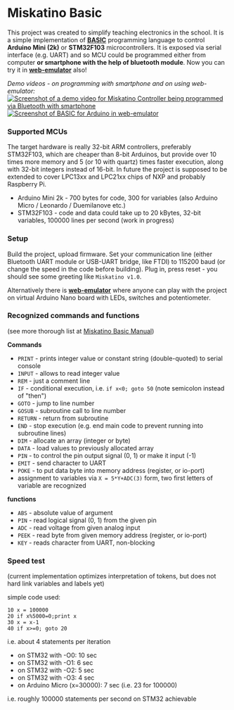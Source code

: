# Miskatino Basic

This project was created to simplify teaching electronics in the school. It is a simple implementation of [**BASIC**](https://en.wikipedia.org/wiki/BASIC) programming language to control **Arduino Mini (2k)** or **STM32F103** microcontrollers. It is exposed via serial interface (e.g. UART) and so MCU could be programmed either from computer **or smartphone with the help of bluetooth module**. Now you can try it in [**web-emulator**](https://miskatino.github.io/miskatino-basic) also!

_Demo videos - on programming with smartphone and on using web-emulator:_  
[![Screenshot of a demo video for Miskatino Controller being programmed via Bluetooth with smartphone](https://i.imgur.com/0Shl33w.png)](https://www.youtube.com/watch?v=q9JcWGs_VaI)
[![Screenshot of BASIC for Arduino in web-emulator](https://i.imgur.com/sMgJ9OB.png)](https://www.youtube.com/watch?v=3CcLqFlPLAU)

### Supported MCUs

The target hardware is really 32-bit ARM controllers, preferably STM32F103, which are cheaper than 8-bit Arduinos, but provide over 10 times more memory and 5 (or 10 with quartz) times faster execution, along with 32-bit integers instead of 16-bit. In future the project is supposed to be extended to cover LPC13xx and LPC21xx chips of NXP and probably Raspberry Pi.

- Arduino Mini 2k - 700 bytes for code, 300 for variables (also Arduino Micro / Leonardo / Duemilanove etc.)
- STM32F103 - code and data could take up to 20 kBytes, 32-bit variables, 100000 lines per second (work in progress)

### Setup

Build the project, upload firmware. Set your communication line (either Bluetooth UART module or USB-UART bridge, like FTDI) to 115200 baud (or change the speed in the code before building). Plug in, press reset - you should see some greeting like `Miskatino v1.0`.

Alternatively there is [**web-emulator**](https://miskatino.github.io/miskatino-basic) where anyone can play with the project on virtual Arduino Nano board with LEDs, switches and potentiometer.

### Recognized commands and functions

(see more thorough list at [Miskatino Basic Manual](https://github.com/Miskatino/miskatino-basic/wiki/Miskatino-Basic-Manual))

**Commands**

- `PRINT` - prints integer value or constant string (double-quoted) to serial console
- `INPUT` - allows to read integer value
- `REM` - just a comment line
- `IF` - conditional execution, i.e. `if x<0; goto 50` (note semicolon instead of "then")
- `GOTO` - jump to line number
- `GOSUB` - subroutine call to line number
- `RETURN` - return from subroutine
- `END` - stop execution (e.g. end main code to prevent running into subroutine lines)
- `DIM` - allocate an array (integer or byte)
- `DATA` - load values to previously allocated array
- `PIN` - to control the pin output signal (0, 1) or make it input (-1)
- `EMIT` - send character to UART
- `POKE` - to put data byte into memory address (register, or io-port)
- assignment to variables via `X = 5*Y+ADC(3)` form, two first letters of variable are recognized

**functions**

- `ABS` - absolute value of argument
- `PIN` - read logical signal (0, 1) from the given pin
- `ADC` - read voltage from given analog input
- `PEEK` - read byte from given memory address (register, or io-port)
- `KEY` - reads character from UART, non-blocking

### Speed test

(current implementation optimizes interpretation of tokens,
but does not hard link variables and labels yet)

simple code used:

    10 x = 100000
    20 if x%5000=0;print x
    30 x = x-1
    40 if x>=0; goto 20

i.e. about 4 statements per iteration

- on STM32 with -O0: 10 sec
- on STM32 with -O1: 6 sec
- on STM32 with -O2: 5 sec
- on STM32 with -O3: 4 sec
- on Arduino Micro (x=30000): 7 sec (i.e. 23 for 100000)

i.e. roughly 100000 statements per second on STM32 achievable
